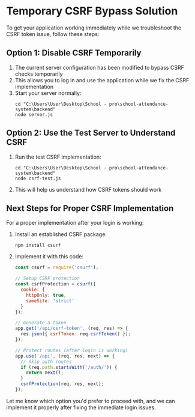 # Temporary CSRF Bypass Solution

To get your application working immediately while we troubleshoot the CSRF token issue, follow these steps:

## Option 1: Disable CSRF Temporarily

1. The current server configuration has been modified to bypass CSRF checks temporarily
2. This allows you to log in and use the application while we fix the CSRF implementation
3. Start your server normally:
   ```
   cd "C:\Users\User\Desktop\School - pro\school-attendance-system\backend"
   node server.js
   ```

## Option 2: Use the Test Server to Understand CSRF

1. Run the test CSRF implementation:
   ```
   cd "C:\Users\User\Desktop\School - pro\school-attendance-system\backend"
   node csrf-test.js
   ```
2. This will help us understand how CSRF tokens should work

## Next Steps for Proper CSRF Implementation

For a proper implementation after your login is working:

1. Install an established CSRF package:
   ```
   npm install csurf
   ```

2. Implement it with this code:
   ```javascript
   const csurf = require('csurf');
   
   // Setup CSRF protection
   const csrfProtection = csurf({ 
     cookie: {
       httpOnly: true,
       sameSite: 'strict'
     }
   });
   
   // Generate a token
   app.get('/api/csrf-token', (req, res) => {
     res.json({ csrfToken: req.csrfToken() });
   });
   
   // Protect routes (after login is working)
   app.use('/api', (req, res, next) => {
     // Skip auth routes
     if (req.path.startsWith('/auth/')) {
       return next();
     }
     csrfProtection(req, res, next);
   });
   ```

Let me know which option you'd prefer to proceed with, and we can implement it properly after fixing the immediate login issues.
